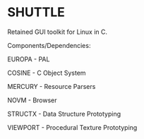 # SHUTTLE
Retained GUI toolkit for Linux in C.

Components/Dependencies:

EUROPA - PAL

COSINE - C Object System

MERCURY - Resource Parsers

NOVM - Browser

STRUCTX - Data Structure Prototyping

VIEWPORT - Procedural Texture Prototyping
